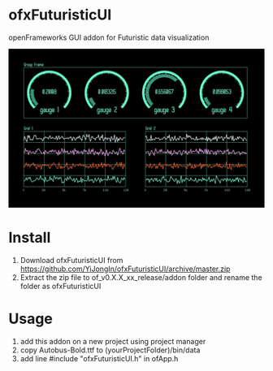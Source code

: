 # ofxFuturisticUI
openFrameworks GUI addon for Futuristic data visualization

![ofxFuturisticUI screenShot](https://github.com/YiJongIn/ofxFuturisticUI/blob/master/screenShot.JPG)

# Install
1. Download ofxFuturisticUI from https://github.com/YiJongIn/ofxFuturisticUI/archive/master.zip
2. Extract the zip file to   of_v0.X.X_xx_release/addon   folder and rename the folder as ofxFuturisticUI

# Usage
1. add this addon on a new project using project manager
2. copy Autobus-Bold.ttf to (yourProjectFolder)/bin/data
3. add line   #include "ofxFuturisticUI.h"   in ofApp.h 

